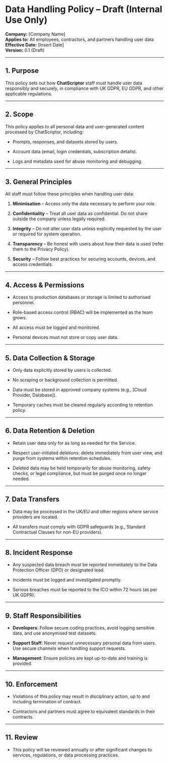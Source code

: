 # Data Handling Policy – Draft (Internal Use Only)

**Company:** [Company Name]  
**Applies to:** All employees, contractors, and partners handling user data  
**Effective Date:** [Insert Date]  
**Version:** 0.1 (Draft)

---

## 1. Purpose

This policy sets out how **ChatScriptor** staff must handle user data responsibly and securely, in compliance with UK GDPR, EU GDPR, and other applicable regulations.

---

## 2. Scope

This policy applies to all personal data and user-generated content processed by ChatScriptor, including:

- Prompts, responses, and datasets stored by users.
    
- Account data (email, login credentials, subscription details).
    
- Logs and metadata used for abuse monitoring and debugging.
    

---

## 3. General Principles

All staff must follow these principles when handling user data:

1. **Minimisation** – Access only the data necessary to perform your role.
    
2. **Confidentiality** – Treat all user data as confidential. Do not share outside the company unless legally required.
    
3. **Integrity** – Do not alter user data unless explicitly requested by the user or required for system operation.
    
4. **Transparency** – Be honest with users about how their data is used (refer them to the Privacy Policy).
    
5. **Security** – Follow best practices for securing accounts, devices, and access credentials.
    

---

## 4. Access & Permissions

- Access to production databases or storage is limited to authorised personnel.
    
- Role-based access control (RBAC) will be implemented as the team grows.
    
- All access must be logged and monitored.
    
- Personal devices must not store or copy user data.
    

---

## 5. Data Collection & Storage

- Only data explicitly stored by users is collected.
    
- No scraping or background collection is permitted.
    
- Data must be stored in approved company systems (e.g., [Cloud Provider, Database]).
    
- Temporary caches must be cleared regularly according to retention policy.
    

---

## 6. Data Retention & Deletion

- Retain user data only for as long as needed for the Service.
    
- Respect user-initiated deletions: delete immediately from user view, and purge from systems within retention schedules.
    
- Deleted data may be held temporarily for abuse monitoring, safety checks, or legal compliance, but must be purged once no longer needed.
    

---

## 7. Data Transfers

- Data may be processed in the UK/EU and other regions where service providers are located.
    
- All transfers must comply with GDPR safeguards (e.g., Standard Contractual Clauses for non-EU providers).
    

---

## 8. Incident Response

- Any suspected data breach must be reported immediately to the Data Protection Officer (DPO) or designated lead.
    
- Incidents must be logged and investigated promptly.
    
- Serious breaches must be reported to the ICO within 72 hours (as per UK GDPR).
    

---

## 9. Staff Responsibilities

- **Developers**: Follow secure coding practices, avoid logging sensitive data, and use anonymised test datasets.
    
- **Support Staff**: Never request unnecessary personal data from users. Use secure channels when handling support requests.
    
- **Management**: Ensure policies are kept up-to-date and training is provided.
    

---

## 10. Enforcement

- Violations of this policy may result in disciplinary action, up to and including termination of contract.
    
- Contractors and partners must agree to equivalent standards in their contracts.
    

---

## 11. Review

- This policy will be reviewed annually or after significant changes to services, regulations, or data processing practices.